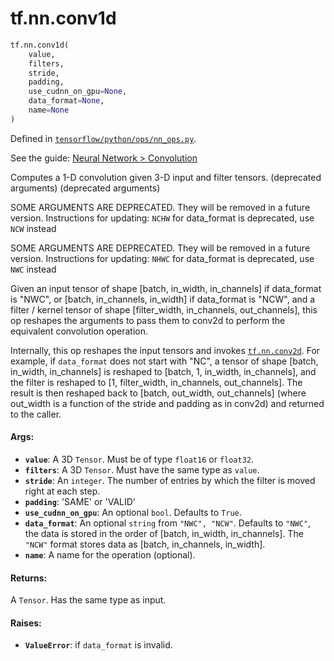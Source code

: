 <div itemscope itemtype="http://developers.google.com/ReferenceObject">
<meta itemprop="name" content="tf.nn.conv1d" />
<meta itemprop="path" content="Stable" />
</div>

# tf.nn.conv1d

``` python
tf.nn.conv1d(
    value,
    filters,
    stride,
    padding,
    use_cudnn_on_gpu=None,
    data_format=None,
    name=None
)
```



Defined in [`tensorflow/python/ops/nn_ops.py`](https://www.tensorflow.org/code/tensorflow/python/ops/nn_ops.py).

See the guide: [Neural Network > Convolution](../../../../api_guides/python/nn.md#Convolution)

Computes a 1-D convolution given 3-D input and filter tensors. (deprecated arguments) (deprecated arguments)

SOME ARGUMENTS ARE DEPRECATED. They will be removed in a future version.
Instructions for updating:
`NCHW` for data_format is deprecated, use `NCW` instead

SOME ARGUMENTS ARE DEPRECATED. They will be removed in a future version.
Instructions for updating:
`NHWC` for data_format is deprecated, use `NWC` instead

Given an input tensor of shape
  [batch, in_width, in_channels]
if data_format is "NWC", or
  [batch, in_channels, in_width]
if data_format is "NCW",
and a filter / kernel tensor of shape
[filter_width, in_channels, out_channels], this op reshapes
the arguments to pass them to conv2d to perform the equivalent
convolution operation.

Internally, this op reshapes the input tensors and invokes <a href="../../tf/nn/conv2d.md"><code>tf.nn.conv2d</code></a>.
For example, if `data_format` does not start with "NC", a tensor of shape
  [batch, in_width, in_channels]
is reshaped to
  [batch, 1, in_width, in_channels],
and the filter is reshaped to
  [1, filter_width, in_channels, out_channels].
The result is then reshaped back to
  [batch, out_width, out_channels]
\(where out_width is a function of the stride and padding as in conv2d\) and
returned to the caller.

#### Args:

* <b>`value`</b>: A 3D `Tensor`.  Must be of type `float16` or `float32`.
* <b>`filters`</b>: A 3D `Tensor`.  Must have the same type as `value`.
* <b>`stride`</b>: An `integer`.  The number of entries by which
    the filter is moved right at each step.
* <b>`padding`</b>: 'SAME' or 'VALID'
* <b>`use_cudnn_on_gpu`</b>: An optional `bool`.  Defaults to `True`.
* <b>`data_format`</b>: An optional `string` from `"NWC", "NCW"`.  Defaults
    to `"NWC"`, the data is stored in the order of
    [batch, in_width, in_channels].  The `"NCW"` format stores
    data as [batch, in_channels, in_width].
* <b>`name`</b>: A name for the operation (optional).


#### Returns:

A `Tensor`.  Has the same type as input.


#### Raises:

* <b>`ValueError`</b>: if `data_format` is invalid.